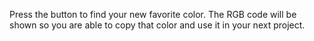 Press the button to find your new favorite color. The RGB code will be shown so you are able to copy that color and use it in your next project. 